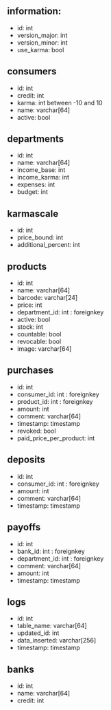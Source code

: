 ## information:

- id: int
- version_major: int
- version_minor: int
- use_karma: bool


## consumers

- id: int
- credit: int
- karma: int between -10 and 10
- name: varchar[64]
- active: bool


## departments

- id: int
- name: varchar[64]
- income_base: int
- income_karma: int
- expenses: int
- budget: int


## karmascale

- id: int
- price_bound: int
- additional_percent: int


## products

- id: int
- name: varchar[64]
- barcode: varchar[24]
- price: int
- department_id: int : foreignkey
- active: bool
- stock: int
- countable: bool
- revocable: bool
- image: varchar[64]


## purchases

- id: int
- consumer_id: int : foreignkey
- product_id: int : foreignkey
- amount: int
- comment: varchar[64]
- timestamp: timestamp
- revoked: bool
- paid_price_per_product: int


## deposits

- id: int
- consumer_id: int : foreignkey
- amount: int
- comment: varchar[64]
- timestamp: timestamp


## payoffs

- id: int
- bank_id: int : foreignkey
- department_id: int : foreignkey
- comment: varchar[64]
- amount: int
- timestamp: timestamp


## logs

- id: int
- table_name: varchar[64]
- updated_id: int
- data_inserted: varchar[256]
- timestamp: timestamp


## banks

- id: int
- name: varchar[64]
- credit: int
